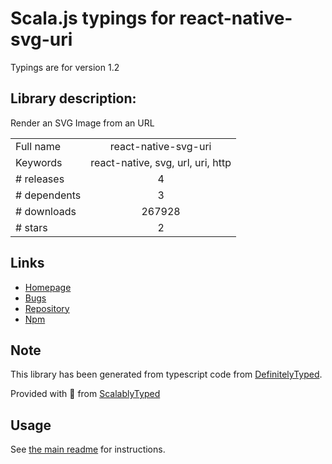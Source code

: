 
# Scala.js typings for react-native-svg-uri

Typings are for version 1.2

## Library description:
Render an SVG Image from an URL

|                    |                 |
| ------------------ | :-------------: |
| Full name          | react-native-svg-uri |
| Keywords           | react-native, svg, url, uri, http |
| # releases         | 4 |
| # dependents       | 3 |
| # downloads        | 267928 |
| # stars            | 2 |

## Links
- [Homepage](https://github.com/matiascba/react-native-svg-uri#readme)
- [Bugs](https://github.com/matiascba/react-native-svg-uri/issues)
- [Repository](https://github.com/matiascba/react-native-svg-uri)
- [Npm](https://www.npmjs.com/package/react-native-svg-uri)
    


## Note
This library has been generated from typescript code from [DefinitelyTyped](https://definitelytyped.org).

Provided with :purple_heart: from [ScalablyTyped](https://github.com/oyvindberg/ScalablyTyped)

## Usage
See [the main readme](../../readme.md) for instructions.


